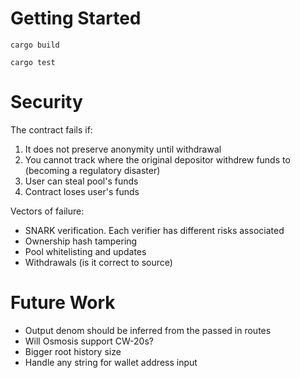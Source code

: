 # Getting Started

```
cargo build

cargo test
```

# Security

The contract fails if:

1. It does not preserve anonymity until withdrawal
2. You cannot track where the original depositor withdrew funds to (becoming a regulatory disaster)
3. User can steal pool's funds
4. Contract loses user's funds

Vectors of failure:

- SNARK verification. Each verifier has different risks associated
- Ownership hash tampering
- Pool whitelisting and updates
- Withdrawals (is it correct to source)

# Future Work

- Output denom should be inferred from the passed in routes
- Will Osmosis support CW-20s?
- Bigger root history size
- Handle any string for wallet address input
